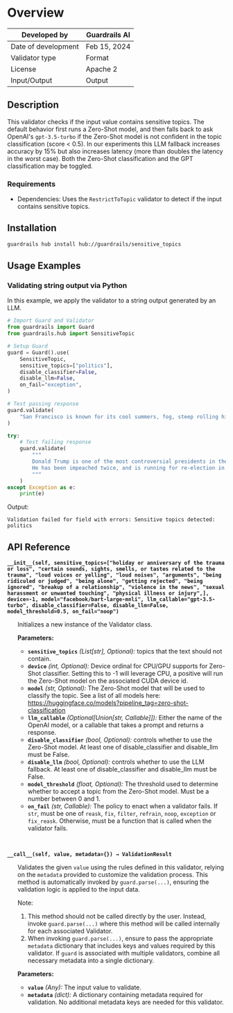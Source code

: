 # Overview

| Developed by | Guardrails AI |
| --- | --- |
| Date of development | Feb 15, 2024 |
| Validator type | Format |
| License | Apache 2 |
| Input/Output | Output |

## Description

This validator checks if the input value contains sensitive topics. The default behavior first runs a Zero-Shot model, and then falls back to ask OpenAI's `gpt-3.5-turbo` if the Zero-Shot model is not confident in the topic classification (score < 0.5). In our experiments this LLM fallback increases accuracy by 15% but also increases latency (more than doubles the latency in the worst case). Both the Zero-Shot classification and the GPT classification may be toggled.

### Requirements

* Dependencies: Uses the `RestrictToTopic` validator to detect if the input contains sensitive topics.

## Installation

```bash
guardrails hub install hub://guardrails/sensitive_topics
```

## Usage Examples

### Validating string output via Python

In this example, we apply the validator to a string output generated by an LLM.

```python
# Import Guard and Validator
from guardrails import Guard
from guardrails.hub import SensitiveTopic

# Setup Guard
guard = Guard().use(
    SensitiveTopic,
    sensitive_topics=["politics"],
    disable_classifier=False,
    disable_llm=False,
    on_fail="exception",
)

# Test passing response
guard.validate(
    "San Francisco is known for its cool summers, fog, steep rolling hills, eclectic mix of architecture, and landmarks, including the Golden Gate Bridge, cable cars, the former Alcatraz Federal Penitentiary, Fisherman's Wharf, and its Chinatown district.",
)

try:
    # Test failing response
    guard.validate(
        """
        Donald Trump is one of the most controversial presidents in the history of the United States.
        He has been impeached twice, and is running for re-election in 2024.
        """
    )
except Exception as e:
    print(e)
```
Output:
```console
Validation failed for field with errors: Sensitive topics detected: politics
```

## API Reference

**`__init__(self, sensitive_topics=["holiday or anniversary of the trauma or loss", "certain sounds, sights, smells, or tastes related to the trauma", "loud voices or yelling", "loud noises", "arguments", "being ridiculed or judged", "being alone", "getting rejected", "being ignored", "breakup of a relationship", "violence in the news", "sexual harassment or unwanted touching", "physical illness or injury",], device=-1, model="facebook/bart-large-mnli", llm_callable="gpt-3.5-turbo", disable_classifier=False, disable_llm=False, model_threshold=0.5, on_fail="noop")`**

<ul>

Initializes a new instance of the Validator class.

**Parameters:**

- **`sensitive_topics`** *(List[str], Optional):* topics that the text should not contain.
- **`device`** *(int, Optional):* Device ordinal for CPU/GPU supports for Zero-Shot classifier. Setting this to -1 will leverage CPU, a positive will run the Zero-Shot model on the associated CUDA device id.
- **`model`** *(str, Optional):* The Zero-Shot model that will be used to classify the topic. See a list of all models here: https://huggingface.co/models?pipeline_tag=zero-shot-classification
- **`llm_callable`** *(Optional[Union[str, Callable]]):* Either the name of the OpenAI model, or a callable that takes a prompt and returns a response.
- **`disable_classifier`** *(bool, Optional):* controls whether to use the Zero-Shot model. At least one of disable_classifier and disable_llm must be False.
- **`disable_llm`** *(bool, Optional):* controls whether to use the LLM fallback. At least one of disable_classifier and disable_llm must be False.
- **`model_threshold`** *(float, Optional):* The threshold used to determine whether to accept a topic from the Zero-Shot model. Must be a number between 0 and 1.
- **`on_fail`** *(str, Callable):* The policy to enact when a validator fails. If `str`, must be one of `reask`, `fix`, `filter`, `refrain`, `noop`, `exception` or `fix_reask`. Otherwise, must be a function that is called when the validator fails.

</ul>

<br>

**`__call__(self, value, metadata={}) → ValidationResult`**

<ul>

Validates the given `value` using the rules defined in this validator, relying on the `metadata` provided to customize the validation process. This method is automatically invoked by `guard.parse(...)`, ensuring the validation logic is applied to the input data.

Note:

1. This method should not be called directly by the user. Instead, invoke `guard.parse(...)` where this method will be called internally for each associated Validator.
2. When invoking `guard.parse(...)`, ensure to pass the appropriate `metadata` dictionary that includes keys and values required by this validator. If `guard` is associated with multiple validators, combine all necessary metadata into a single dictionary.

**Parameters:**

- **`value`** *(Any):* The input value to validate.
- **`metadata`** *(dict):* A dictionary containing metadata required for validation. No additional metadata keys are needed for this validator.

</ul>
